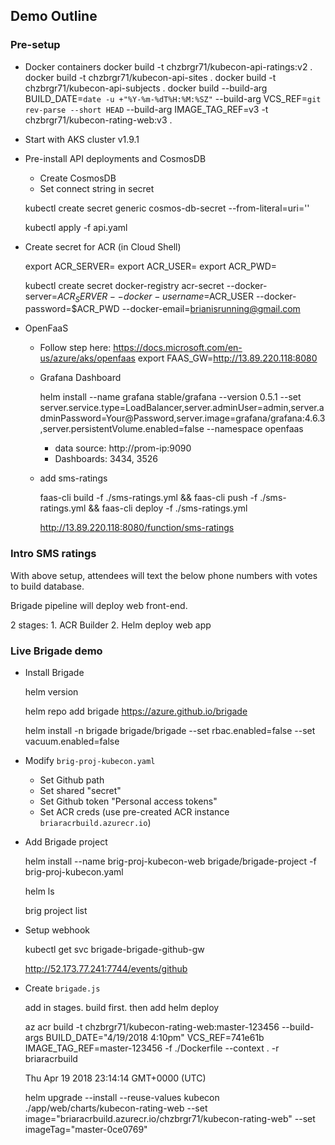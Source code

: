 ## Demo Outline

### Pre-setup
- Docker containers
    docker build -t chzbrgr71/kubecon-api-ratings:v2 .
    docker build -t chzbrgr71/kubecon-api-sites .
    docker build -t chzbrgr71/kubecon-api-subjects .
    docker build --build-arg BUILD_DATE=`date -u +"%Y-%m-%dT%H:%M:%SZ"` --build-arg VCS_REF=`git rev-parse --short HEAD` --build-arg IMAGE_TAG_REF=v3 -t chzbrgr71/kubecon-rating-web:v3 .

- Start with AKS cluster v1.9.1

- Pre-install API deployments and CosmosDB
    * Create CosmosDB
    * Set connect string in secret

    kubectl create secret generic cosmos-db-secret --from-literal=uri=''

    kubectl apply -f api.yaml

- Create secret for ACR (in Cloud Shell)

    export ACR_SERVER=
    export ACR_USER=
    export ACR_PWD=

    kubectl create secret docker-registry acr-secret --docker-server=$ACR_SERVER --docker-username=$ACR_USER --docker-password=$ACR_PWD --docker-email=brianisrunning@gmail.com

- OpenFaaS 
    * Follow step here: https://docs.microsoft.com/en-us/azure/aks/openfaas 
    export FAAS_GW=http://13.89.220.118:8080

    * Grafana Dashboard

        helm install --name grafana stable/grafana --version 0.5.1 --set server.service.type=LoadBalancer,server.adminUser=admin,server.adminPassword=Your@Password,server.image=grafana/grafana:4.6.3,server.persistentVolume.enabled=false --namespace openfaas
        
        * data source: http://prom-ip:9090 
        * Dashboards: 3434, 3526

    * add sms-ratings 
        
        faas-cli build -f ./sms-ratings.yml && faas-cli push -f ./sms-ratings.yml && faas-cli deploy -f ./sms-ratings.yml

        http://13.89.220.118:8080/function/sms-ratings

### Intro SMS ratings

With above setup, attendees will text the below phone numbers with votes to build database. 

Brigade pipeline will deploy web front-end.

2 stages:
    1. ACR Builder
    2. Helm deploy web app


### Live Brigade demo

- Install Brigade

    helm version

    helm repo add brigade https://azure.github.io/brigade

    helm install -n brigade brigade/brigade --set rbac.enabled=false --set vacuum.enabled=false

- Modify `brig-proj-kubecon.yaml`
    - Set Github path
    - Set shared "secret"
    - Set Github token "Personal access tokens"
    - Set ACR creds (use pre-created ACR instance `briaracrbuild.azurecr.io`)

- Add Brigade project

    helm install --name brig-proj-kubecon-web brigade/brigade-project -f brig-proj-kubecon.yaml

    helm ls

    brig project list

- Setup webhook

    kubectl get svc brigade-brigade-github-gw

    http://52.173.77.241:7744/events/github

- Create `brigade.js` 

    add in stages. build first. then add helm deploy

    az acr build -t chzbrgr71/kubecon-rating-web:master-123456 --build-args BUILD_DATE="4/19/2018 4:10pm" VCS_REF=741e61b IMAGE_TAG_REF=master-123456 -f ./Dockerfile --context . -r briaracrbuild

    Thu Apr 19 2018 23:14:14 GMT+0000 (UTC)
    
    helm upgrade --install --reuse-values kubecon ./app/web/charts/kubecon-rating-web --set image="briaracrbuild.azurecr.io/chzbrgr71/kubecon-rating-web" --set imageTag="master-0ce0769"
